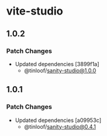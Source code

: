 # vite-studio

## 1.0.2

### Patch Changes

- Updated dependencies [3899f1a]
  - @tinloof/sanity-studio@1.0.0

## 1.0.1

### Patch Changes

- Updated dependencies [a09953c]
  - @tinloof/sanity-studio@0.4.1
